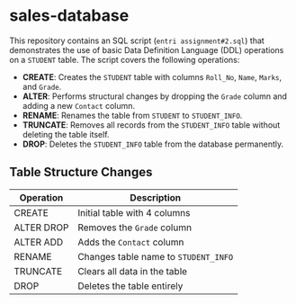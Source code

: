 # sales-database

This repository contains an SQL script (`entri assignment#2.sql`) that demonstrates the use of basic Data Definition Language (DDL) operations on a `STUDENT` table. The script covers the following operations:

- **CREATE**: Creates the `STUDENT` table with columns `Roll_No`, `Name`, `Marks`, and `Grade`.
- **ALTER**: Performs structural changes by dropping the `Grade` column and adding a new `Contact` column.
- **RENAME**: Renames the table from `STUDENT` to `STUDENT_INFO`.
- **TRUNCATE**: Removes all records from the `STUDENT_INFO` table without deleting the table itself.
- **DROP**: Deletes the `STUDENT_INFO` table from the database permanently.

## Table Structure Changes

| Operation      | Description                     |
|----------------|---------------------------------|
| CREATE         | Initial table with 4 columns    |
| ALTER DROP     | Removes the `Grade` column      |
| ALTER ADD      | Adds the `Contact` column       |
| RENAME         | Changes table name to `STUDENT_INFO` |
| TRUNCATE       | Clears all data in the table    |
| DROP           | Deletes the table entirely      |

